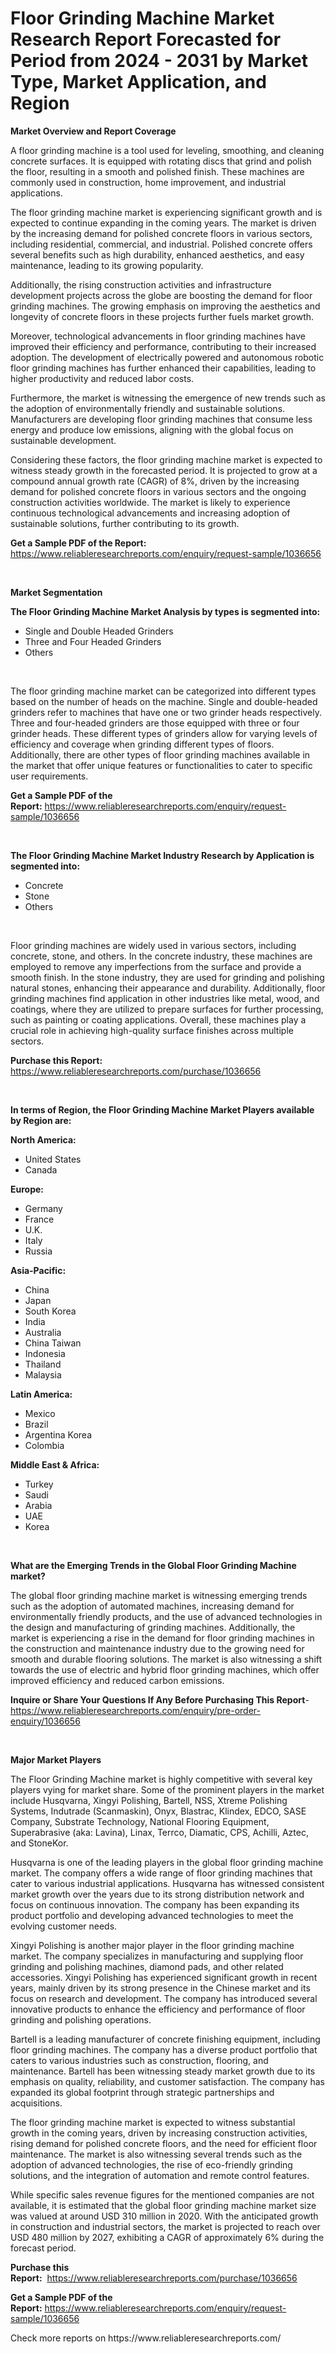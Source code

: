 <p><h1>Floor Grinding Machine Market Research Report Forecasted for Period from 2024 -  2031 by Market Type, Market Application, and Region</h1></p><p><strong>Market Overview and Report Coverage</strong></p>
<p><p>A floor grinding machine is a tool used for leveling, smoothing, and cleaning concrete surfaces. It is equipped with rotating discs that grind and polish the floor, resulting in a smooth and polished finish. These machines are commonly used in construction, home improvement, and industrial applications.</p><p>The floor grinding machine market is experiencing significant growth and is expected to continue expanding in the coming years. The market is driven by the increasing demand for polished concrete floors in various sectors, including residential, commercial, and industrial. Polished concrete offers several benefits such as high durability, enhanced aesthetics, and easy maintenance, leading to its growing popularity.</p><p>Additionally, the rising construction activities and infrastructure development projects across the globe are boosting the demand for floor grinding machines. The growing emphasis on improving the aesthetics and longevity of concrete floors in these projects further fuels market growth.</p><p>Moreover, technological advancements in floor grinding machines have improved their efficiency and performance, contributing to their increased adoption. The development of electrically powered and autonomous robotic floor grinding machines has further enhanced their capabilities, leading to higher productivity and reduced labor costs.</p><p>Furthermore, the market is witnessing the emergence of new trends such as the adoption of environmentally friendly and sustainable solutions. Manufacturers are developing floor grinding machines that consume less energy and produce low emissions, aligning with the global focus on sustainable development.</p><p>Considering these factors, the floor grinding machine market is expected to witness steady growth in the forecasted period. It is projected to grow at a compound annual growth rate (CAGR) of 8%, driven by the increasing demand for polished concrete floors in various sectors and the ongoing construction activities worldwide. The market is likely to experience continuous technological advancements and increasing adoption of sustainable solutions, further contributing to its growth.</p></p>
<p><strong>Get a Sample PDF of the Report:</strong> <a href="https://www.reliableresearchreports.com/enquiry/request-sample/1036656">https://www.reliableresearchreports.com/enquiry/request-sample/1036656</a></p>
<p>&nbsp;</p>
<p><strong>Market Segmentation</strong></p>
<p><strong>The Floor Grinding Machine Market Analysis by types is segmented into:</strong></p>
<p><ul><li>Single and Double Headed Grinders</li><li>Three and Four Headed Grinders</li><li>Others</li></ul></p>
<p>&nbsp;</p>
<p><p>The floor grinding machine market can be categorized into different types based on the number of heads on the machine. Single and double-headed grinders refer to machines that have one or two grinder heads respectively. Three and four-headed grinders are those equipped with three or four grinder heads. These different types of grinders allow for varying levels of efficiency and coverage when grinding different types of floors. Additionally, there are other types of floor grinding machines available in the market that offer unique features or functionalities to cater to specific user requirements.</p></p>
<p><strong>Get a Sample PDF of the Report:</strong>&nbsp;<a href="https://www.reliableresearchreports.com/enquiry/request-sample/1036656">https://www.reliableresearchreports.com/enquiry/request-sample/1036656</a></p>
<p>&nbsp;</p>
<p><strong>The Floor Grinding Machine Market Industry Research by Application is segmented into:</strong></p>
<p><ul><li>Concrete</li><li>Stone</li><li>Others</li></ul></p>
<p>&nbsp;</p>
<p><p>Floor grinding machines are widely used in various sectors, including concrete, stone, and others. In the concrete industry, these machines are employed to remove any imperfections from the surface and provide a smooth finish. In the stone industry, they are used for grinding and polishing natural stones, enhancing their appearance and durability. Additionally, floor grinding machines find application in other industries like metal, wood, and coatings, where they are utilized to prepare surfaces for further processing, such as painting or coating applications. Overall, these machines play a crucial role in achieving high-quality surface finishes across multiple sectors.</p></p>
<p><strong>Purchase this Report:</strong>&nbsp; <a href="https://www.reliableresearchreports.com/purchase/1036656">https://www.reliableresearchreports.com/purchase/1036656</a></p>
<p>&nbsp;</p>
<p><strong>In terms of Region, the Floor Grinding Machine Market Players available by Region are:</strong></p>
<p>
    <p> <strong> North America: </strong>
        <ul>
            <li>United States</li>
            <li>Canada</li>
        </ul>
        </p> 
    <p> <strong> Europe: </strong>
        <ul>
            <li>Germany</li>
            <li>France</li>
            <li>U.K.</li>
            <li>Italy</li>
            <li>Russia</li>
        </ul>
        </p> 
    <p> <strong> Asia-Pacific: </strong>
        <ul>
            <li>China</li>
            <li>Japan</li>
            <li>South Korea</li>
            <li>India</li>
            <li>Australia</li>
            <li>China Taiwan</li>
            <li>Indonesia</li>
            <li>Thailand</li>
            <li>Malaysia</li>
        </ul>
        </p> 
    <p> <strong> Latin America: </strong>
        <ul>
            <li>Mexico</li>
            <li>Brazil</li>
            <li>Argentina Korea</li>
            <li>Colombia</li>
        </ul>
        </p> 
    <p> <strong> Middle East & Africa: </strong>
        <ul>
            <li>Turkey</li>
            <li>Saudi</li>
            <li>Arabia</li>
            <li>UAE</li>
            <li>Korea</li>
        </ul>
    </p>
    </p>
<p>&nbsp;</p>
<p><strong>What are the Emerging Trends in the Global Floor Grinding Machine market?</strong></p>
<p><p>The global floor grinding machine market is witnessing emerging trends such as the adoption of automated machines, increasing demand for environmentally friendly products, and the use of advanced technologies in the design and manufacturing of grinding machines. Additionally, the market is experiencing a rise in the demand for floor grinding machines in the construction and maintenance industry due to the growing need for smooth and durable flooring solutions. The market is also witnessing a shift towards the use of electric and hybrid floor grinding machines, which offer improved efficiency and reduced carbon emissions.</p></p>
<p><strong>Inquire or Share Your Questions If Any Before Purchasing This Report</strong>- <a href="https://www.reliableresearchreports.com/enquiry/pre-order-enquiry/1036656">https://www.reliableresearchreports.com/enquiry/pre-order-enquiry/1036656</a></p>
<p>&nbsp;</p>
<p><strong>Major Market Players</strong></p>
<p><p>The Floor Grinding Machine market is highly competitive with several key players vying for market share. Some of the prominent players in the market include Husqvarna, Xingyi Polishing, Bartell, NSS, Xtreme Polishing Systems, Indutrade (Scanmaskin), Onyx, Blastrac, Klindex, EDCO, SASE Company, Substrate Technology, National Flooring Equipment, Superabrasive (aka: Lavina), Linax, Terrco, Diamatic, CPS, Achilli, Aztec, and StoneKor.</p><p>Husqvarna is one of the leading players in the global floor grinding machine market. The company offers a wide range of floor grinding machines that cater to various industrial applications. Husqvarna has witnessed consistent market growth over the years due to its strong distribution network and focus on continuous innovation. The company has been expanding its product portfolio and developing advanced technologies to meet the evolving customer needs.</p><p>Xingyi Polishing is another major player in the floor grinding machine market. The company specializes in manufacturing and supplying floor grinding and polishing machines, diamond pads, and other related accessories. Xingyi Polishing has experienced significant growth in recent years, mainly driven by its strong presence in the Chinese market and its focus on research and development. The company has introduced several innovative products to enhance the efficiency and performance of floor grinding and polishing operations.</p><p>Bartell is a leading manufacturer of concrete finishing equipment, including floor grinding machines. The company has a diverse product portfolio that caters to various industries such as construction, flooring, and maintenance. Bartell has been witnessing steady market growth due to its emphasis on quality, reliability, and customer satisfaction. The company has expanded its global footprint through strategic partnerships and acquisitions.</p><p>The floor grinding machine market is expected to witness substantial growth in the coming years, driven by increasing construction activities, rising demand for polished concrete floors, and the need for efficient floor maintenance. The market is also witnessing several trends such as the adoption of advanced technologies, the rise of eco-friendly grinding solutions, and the integration of automation and remote control features.</p><p>While specific sales revenue figures for the mentioned companies are not available, it is estimated that the global floor grinding machine market size was valued at around USD 310 million in 2020. With the anticipated growth in construction and industrial sectors, the market is projected to reach over USD 480 million by 2027, exhibiting a CAGR of approximately 6% during the forecast period.</p></p>
<p><strong>Purchase this Report:</strong>&nbsp;&nbsp;<a href="https://www.reliableresearchreports.com/purchase/1036656">https://www.reliableresearchreports.com/purchase/1036656</a></p>
<p></p>
<p><strong>Get a Sample PDF of the Report:</strong>&nbsp;<a href="https://www.reliableresearchreports.com/enquiry/request-sample/1036656">https://www.reliableresearchreports.com/enquiry/request-sample/1036656</a></p>
<p>Check more reports on https://www.reliableresearchreports.com/</p>